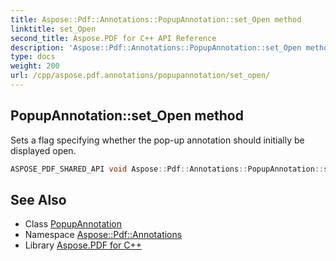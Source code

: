 ```yaml
---
title: Aspose::Pdf::Annotations::PopupAnnotation::set_Open method
linktitle: set_Open
second_title: Aspose.PDF for C++ API Reference
description: 'Aspose::Pdf::Annotations::PopupAnnotation::set_Open method. Sets a flag specifying whether the pop-up annotation should initially be displayed open in C++.'
type: docs
weight: 200
url: /cpp/aspose.pdf.annotations/popupannotation/set_open/
---
```

## PopupAnnotation::set_Open method


Sets a flag specifying whether the pop-up annotation should initially be displayed open.

```cpp
ASPOSE_PDF_SHARED_API void Aspose::Pdf::Annotations::PopupAnnotation::set_Open(bool value)
```

## See Also

* Class [PopupAnnotation](../)
* Namespace [Aspose::Pdf::Annotations](../../)
* Library [Aspose.PDF for C++](../../../)
